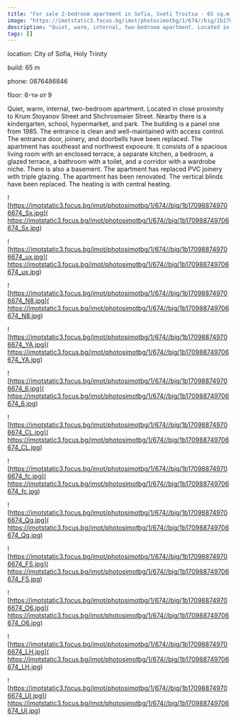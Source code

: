 ```yaml
---
title: "For sale 2-bedroom apartment in Sofia, Sveti Troitsa - 65 sq.m / 115,000 EUR :: imot.bg Ad"
image: "https://imotstatic3.focus.bg/imot/photosimotbg/1/674//big/1b170988749706674_59.jpg"
description: "Quiet, warm, internal, two-bedroom apartment. Located in close proximity to Krum Stoyanov Street and Shchrosmaier Street. Nearby there is a kindergarten, school, hypermarket, and park. The building is a panel one from 1985. The entrance is clean and well-maintained with access control. The entrance door, joinery, and doorbells have been replaced. The apartment has southeast and northwest exposure. It consists of a spacious living room with an enclosed terrace, a separate kitchen, a bedroom, a glazed terrace, a bathroom with a toilet, and a corridor with a wardrobe niche. There is also a basement. The apartment has replaced PVC joinery with triple glazing. The apartment has been renovated. The vertical blinds have been replaced. The heating is with central heating."
tags: []
---
```


location: City of Sofia, Holy Trinity

build: 65 m

phone: 0876486846

floor: 6-ти от 9

Quiet, warm, internal, two-bedroom apartment. Located in close proximity to Krum Stoyanov Street and Shchrosmaier Street. Nearby there is a kindergarten, school, hypermarket, and park. The building is a panel one from 1985. The entrance is clean and well-maintained with access control. The entrance door, joinery, and doorbells have been replaced. The apartment has southeast and northwest exposure. It consists of a spacious living room with an enclosed terrace, a separate kitchen, a bedroom, a glazed terrace, a bathroom with a toilet, and a corridor with a wardrobe niche. There is also a basement. The apartment has replaced PVC joinery with triple glazing. The apartment has been renovated. The vertical blinds have been replaced. The heating is with central heating.


![https://imotstatic3.focus.bg/imot/photosimotbg/1/674//big/1b170988749706674_Sx.jpg]( https://imotstatic3.focus.bg/imot/photosimotbg/1/674//big/1b170988749706674_Sx.jpg)


![https://imotstatic3.focus.bg/imot/photosimotbg/1/674//big/1b170988749706674_ux.jpg]( https://imotstatic3.focus.bg/imot/photosimotbg/1/674//big/1b170988749706674_ux.jpg)


![https://imotstatic3.focus.bg/imot/photosimotbg/1/674//big/1b170988749706674_N8.jpg]( https://imotstatic3.focus.bg/imot/photosimotbg/1/674//big/1b170988749706674_N8.jpg)


![https://imotstatic3.focus.bg/imot/photosimotbg/1/674//big/1b170988749706674_YA.jpg]( https://imotstatic3.focus.bg/imot/photosimotbg/1/674//big/1b170988749706674_YA.jpg)


![https://imotstatic3.focus.bg/imot/photosimotbg/1/674//big/1b170988749706674_6.jpg]( https://imotstatic3.focus.bg/imot/photosimotbg/1/674//big/1b170988749706674_6.jpg)


![https://imotstatic3.focus.bg/imot/photosimotbg/1/674//big/1b170988749706674_CL.jpg]( https://imotstatic3.focus.bg/imot/photosimotbg/1/674//big/1b170988749706674_CL.jpg)


![https://imotstatic3.focus.bg/imot/photosimotbg/1/674//big/1b170988749706674_fc.jpg]( https://imotstatic3.focus.bg/imot/photosimotbg/1/674//big/1b170988749706674_fc.jpg)


![https://imotstatic3.focus.bg/imot/photosimotbg/1/674//big/1b170988749706674_Qg.jpg]( https://imotstatic3.focus.bg/imot/photosimotbg/1/674//big/1b170988749706674_Qg.jpg)


![https://imotstatic3.focus.bg/imot/photosimotbg/1/674//big/1b170988749706674_FS.jpg]( https://imotstatic3.focus.bg/imot/photosimotbg/1/674//big/1b170988749706674_FS.jpg)


![https://imotstatic3.focus.bg/imot/photosimotbg/1/674//big/1b170988749706674_O6.jpg]( https://imotstatic3.focus.bg/imot/photosimotbg/1/674//big/1b170988749706674_O6.jpg)


![https://imotstatic3.focus.bg/imot/photosimotbg/1/674//big/1b170988749706674_LH.jpg]( https://imotstatic3.focus.bg/imot/photosimotbg/1/674//big/1b170988749706674_LH.jpg)


![https://imotstatic3.focus.bg/imot/photosimotbg/1/674//big/1b170988749706674_UI.jpg]( https://imotstatic3.focus.bg/imot/photosimotbg/1/674//big/1b170988749706674_UI.jpg)


